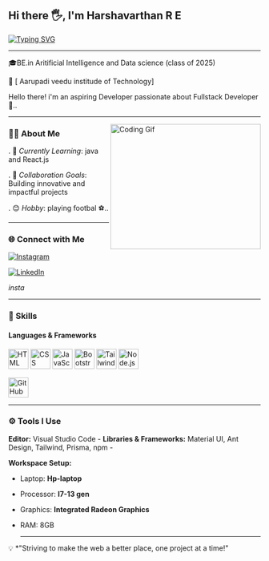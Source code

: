  ## Hi there 🖐️, I'm **Harshavarthan R E**  

 [![Typing SVG](https://readme-typing-svg.demolab.com?font=Fira+Code&weight=500&pause=1000&width=435&lines=Software+Developer;Web+Developer;Fullstack+Developer;Sql+Developer)](https://git.io/typing-svg)
 
  ---

🎓BE.in Aritificial Intelligence and Data science (class of 2025)

📍 [ Aarupadi veedu institude of Technology]

Hello there! i'm an aspiring Developer
passionate about Fullstack Developer 🚀..

---

<img align="right"
src="https://i.pinimg.com/originals/47/f0/34/47f0342cec72b800463bf003eac1257e.gif"
alt="Coding Gif" width="300" height="250" /> 



 ### 👨‍💻  About Me 
 
. 🌱 *Currently Learning*: java and React.js 

. 👥 *Collaboration Goals*: Building innovative and impactful projects 

. 😊 *Hobby*: playing footbal ⚽..


---
### 🌐  Connect with Me  

<link rel="stylesheet" href="https://cdnjs.cloudflare.com/ajax/libs/font-awesome/6.7.2/css/all.min.css" integrity="sha512-Evv84Mr4kqVGRNSgIGL/F/aIDqQb7xQ2vcrdIwxfjThSH8CSR7PBEakCr51Ck+w+/U6swU2Im1vVX0SVk9ABhg==" crossorigin="anonymous" referrerpolicy="no-referrer" />

<i class="fa-brands fa-instagram"></i>


<p align="right">

 <a href="https://instagram.com/codebyabi" target="_blank">
  
   <img
 src="https://img.shields.io/badge/Instagram-E4405F?style=for-the-badge&logo=instagram&lo
 goColor=white" alt="Instagram" />
    
  </a>
  
  </a>
  <a href="https://www.linkedin.com/in/harsha-varthan-707413314/" target="_blank">
    <img
 src="https://img.shields.io/badge/LinkedIn-blue?style=for-the-badge&logo=linkedin&logoCo
 lor=white" alt="LinkedIn" />
  </a>
  <a href="">
  

   
  </a>
 </p>



 <i class="fi fi-brands-instagram">insta</i>

 ---

### 🚀 Skills  
#### **Languages & Frameworks**  
<p align="left">
  <img height="40" src="https://img.icons8.com/color/48/000000/html-5.png" alt="HTML"
 title="HTML" />
  <img height="40" src="https://img.icons8.com/color/48/000000/css3.png" alt="CSS"
 title="CSS" />
  <img height="40" src="https://img.icons8.com/color/48/000000/javascript.png"
 alt="JavaScript" title="JavaScript" />
  <img height="40" src="https://img.icons8.com/color/48/000000/bootstrap.png"
 alt="Bootstrap" title="Bootstrap" />
  <img height="40" src="https://img.icons8.com/color/48/tailwindcss.png" alt="Tailwind
 CSS" title="Tailwind CSS" />
  <img height="40" src="https://img.icons8.com/color/48/000000/nodejs.png" alt="Node.js"
 title="Node.js" />
  
  <img height="40" src="https://img.icons8.com/color/48/000000/github.png" alt="GitHub"
 title="GitHub" />
 </p>

 ---

 
 
 ### ⚙️ Tools I Use   
**Editor:** Visual Studio Code  - 
**Libraries & Frameworks:** Material UI, Ant Design, Tailwind, Prisma, npm  -

**Workspace Setup:**  
  - Laptop: **Hp-laptop**  
  - Processor: **I7-13 gen**  
  - Graphics: **Integrated Radeon Graphics**  
  - RAM: 8GB

    --- 
    

💡 *"Striving to make the web a better place, one project at a time!"


